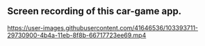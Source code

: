 




## Screen recording of this car-game app.

https://user-images.githubusercontent.com/41646536/103393711-29730900-4b4a-11eb-8f8b-66717723ee69.mp4


